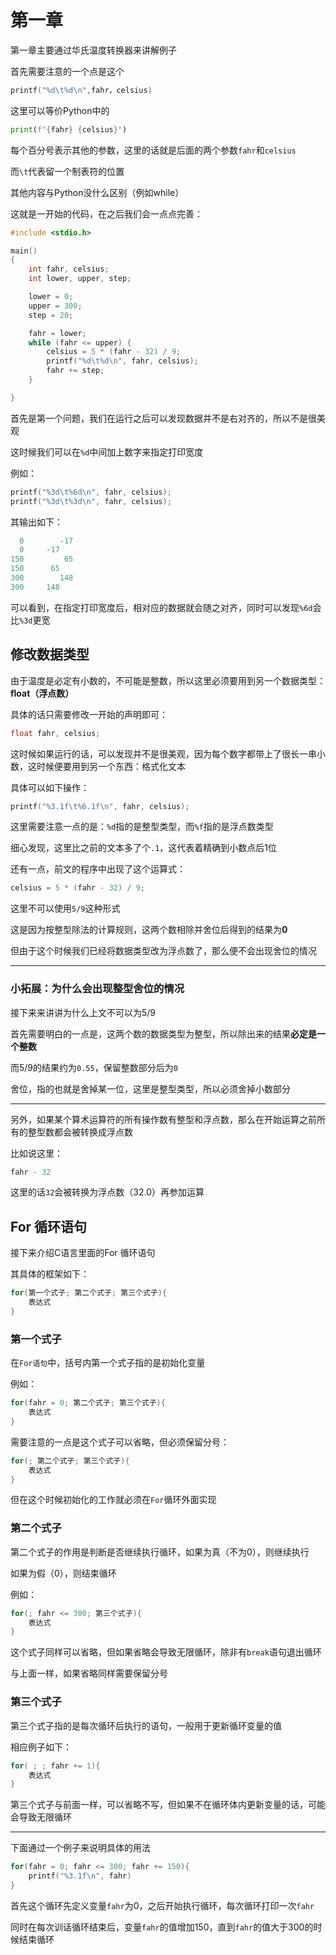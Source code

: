 # 第一章
第一章主要通过华氏温度转换器来讲解例子

首先需要注意的一个点是这个
``` C
printf("%d\t%d\n",fahr，celsius)
```
这里可以等价Python中的
``` Python
print(f"{fahr} {celsius}")
```

每个百分号表示其他的参数，这里的话就是后面的两个参数`fahr`和`celsius`

而`\t`代表留一个制表符的位置

其他内容与Python没什么区别（例如while）

这就是一开始的代码，在之后我们会一点点完善：
``` C
#include <stdio.h>

main()
{
	int fahr, celsius;
	int lower, upper, step;

	lower = 0;
	upper = 300;
	step = 20;

	fahr = lower;
	while (fahr <= upper) {
		celsius = 5 * (fahr - 32) / 9;
		printf("%d\t%d\n", fahr, celsius);
		fahr += step;
	}

}
```

首先是第一个问题，我们在运行之后可以发现数据并不是右对齐的，所以不是很美观

这时候我们可以在`%d`中间加上数字来指定打印宽度

例如：
``` C
printf("%3d\t%6d\n", fahr, celsius);
printf("%3d\t%3d\n", fahr, celsius);
```
其输出如下：
``` C
  0        -17
  0     -17
150         65
150      65
300        148
300     148
```
可以看到，在指定打印宽度后，相对应的数据就会随之对齐，同时可以发现`%6d`会比`%3d`更宽

## 修改数据类型
由于温度是必定有小数的，不可能是整数，所以这里必须要用到另一个数据类型：**float（浮点数）**

具体的话只需要修改一开始的声明即可：
``` C
float fahr, celsius;
```

这时候如果运行的话，可以发现并不是很美观，因为每个数字都带上了很长一串小数，这时候便要用到另一个东西：格式化文本

具体可以如下操作：
``` C
printf("%3.1f\t%6.1f\n", fahr, celsius);
```

这里需要注意一点的是：`%d`指的是整型类型，而`%f`指的是浮点数类型

细心发现，这里比之前的文本多了个`.1`，这代表着精确到小数点后1位

还有一点，前文的程序中出现了这个运算式：

``` C
celsius = 5 * (fahr - 32) / 9;
```

这里不可以使用`5/9`这种形式

这是因为按整型除法的计算规则，这两个数相除并舍位后得到的结果为**0**

但由于这个时候我们已经将数据类型改为浮点数了，那么便不会出现舍位的情况

---
### 小拓展：为什么会出现整型舍位的情况
接下来来讲讲为什么上文不可以为5/9

首先需要明白的一点是，这两个数的数据类型为整型，所以除出来的结果**必定是一个整数**

而5/9的结果约为`0.55`，保留整数部分后为`0`

舍位，指的也就是舍掉某一位，这里是整型类型，所以必须舍掉小数部分

---

另外，如果某个算术运算符的所有操作数有整型和浮点数，那么在开始运算之前所有的整型数都会被转换成浮点数

比如说这里：
``` C
fahr - 32
```
这里的话`32`会被转换为浮点数（32.0）再参加运算

## For 循环语句
接下来介绍C语言里面的For 循环语句

其具体的框架如下：
``` C
for(第一个式子; 第二个式子; 第三个式子){
	表达式
}
```
### 第一个式子
在`For语句`中，括号内第一个式子指的是初始化变量

例如：
``` C
for(fahr = 0; 第二个式子; 第三个式子){
	表达式
}
```
需要注意的一点是这个式子可以省略，但必须保留分号：
``` C
for(; 第二个式子; 第三个式子){
	表达式
}
```
但在这个时候初始化的工作就必须在`For`循环外面实现

### 第二个式子
第二个式子的作用是判断是否继续执行循环，如果为真（不为0），则继续执行

如果为假（0），则结束循环

例如：
``` C
for(; fahr <= 300; 第三个式子){
	表达式
}
```

这个式子同样可以省略，但如果省略会导致无限循环，除非有`break`语句退出循环

与上面一样，如果省略同样需要保留分号

### 第三个式子
第三个式子指的是每次循环后执行的语句，一般用于更新循环变量的值

相应例子如下：
``` C
for( ; ; fahr += 1){
	表达式
}
```
第三个式子与前面一样，可以省略不写，但如果不在循环体内更新变量的话，可能会导致无限循环

---
下面通过一个例子来说明具体的用法
``` C
for(fahr = 0; fahr <= 300; fahr += 150){
	printf("%3.1f\n", fahr)
}
```

首先这个循环先定义变量`fahr`为0，之后开始执行循环，每次循环打印一次`fahr`

同时在每次训话循环结束后，变量`fahr`的值增加150，直到`fahr`的值大于300的时候结束循环